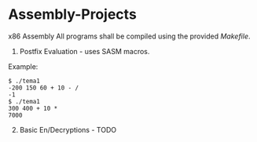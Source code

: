 # Assembly-Projects
x86 Assembly
All programs shall be compiled using the provided *Makefile*.

1. Postfix Evaluation - uses SASM macros.

Example:
```
$ ./tema1
-200 150 60 + 10 - /
-1
$ ./tema1
300 400 + 10 *
7000
```

2. Basic En/Decryptions - TODO
